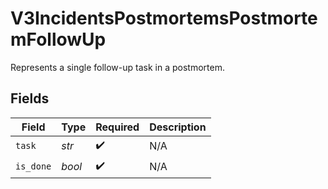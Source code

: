 # V3IncidentsPostmortemsPostmortemFollowUp

Represents a single follow-up task in a postmortem.


## Fields

| Field              | Type               | Required           | Description        |
| ------------------ | ------------------ | ------------------ | ------------------ |
| `task`             | *str*              | :heavy_check_mark: | N/A                |
| `is_done`          | *bool*             | :heavy_check_mark: | N/A                |